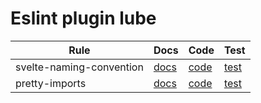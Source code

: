 # Eslint plugin lube

| Rule | Docs | Code | Test |
|---|---|---|---|
| svelte-naming-convention | [docs](https://github.com/Artxe2/lube-series/blob/master/packages/eslint-plugin-lube/docs/svelte-naming-convention.md) | [code](https://github.com/Artxe2/lube-series/blob/master/packages/eslint-plugin-lube/rules/svelte-naming-convention.js) | [test](https://github.com/Artxe2/lube-series/blob/master/packages/eslint-plugin-lube/test/svelte-naming-convention) |
| pretty-imports | [docs](https://github.com/Artxe2/lube-series/blob/master/packages/eslint-plugin-lube/docs/pretty-imports.md) | [code](https://github.com/Artxe2/lube-series/blob/master/packages/eslint-plugin-lube/rules/pretty-imports.js) | [test](https://github.com/Artxe2/lube-series/blob/master/packages/eslint-plugin-lube/test/pretty-imports) |